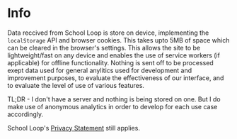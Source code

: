 # Info


Data reccived from School Loop is store on device, implementing the `localStorage` API and browser cookies. This takes upto 5MB of space which can be cleared in the browser's settings. This allows the site to be lightweight/fast on any device and enables the use of service workers (if applicable) for offline functionality. Nothing is sent off to be processed exept data used for general anylitics used for development and improvement purposes, to evaluate the effectiveness of our interface, and to evaluate the level of use of various features.

TL;DR - I don't have a server and nothing is being stored on one. But I do make use of anonymous analytics in order to develop for each use case accordingly.  

School Loop's [Privacy Statement](https://www.schoolloop.com/privacy-statement) still applies.
